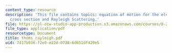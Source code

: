 ```yaml
---
content_type: resource
description: 'This file contains topics: equation of motion for the electron, scaterring
  cross section and Rayleigh Scattering.'
file: https://ol-ocw-studio-app-production.s3.amazonaws.com/courses/8-282j-introduction-to-astronomy-spring-2006/7417b936f2e0e22d07386d651df429e5_thoms_rayleigh.pdf
file_type: application/pdf
resourcetype: Document
title: thoms_rayleigh.pdf
uid: 7417b936-f2e0-e22d-0738-6d651df429e5
---
```

